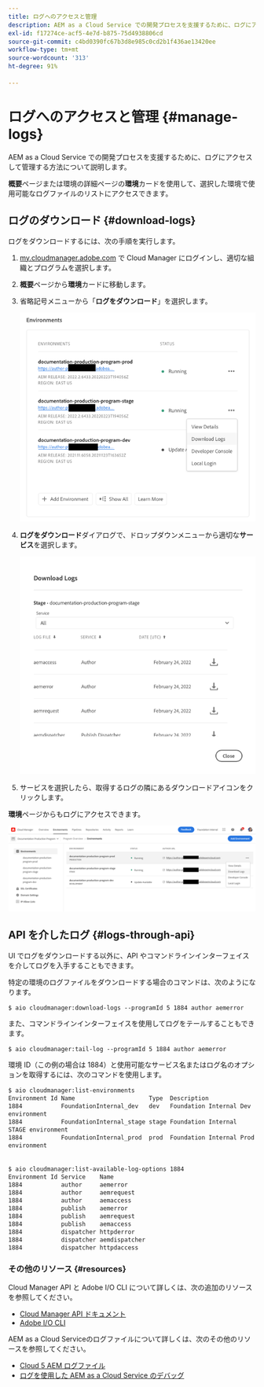 ```yaml
---
title: ログへのアクセスと管理
description: AEM as a Cloud Service での開発プロセスを支援するために、ログにアクセスして管理する方法について説明します。
exl-id: f17274ce-acf5-4e7d-b875-75d4938806cd
source-git-commit: c4bd0390fc67b3d8e985c0cd2b1f436ae13420ee
workflow-type: tm+mt
source-wordcount: '313'
ht-degree: 91%

---
```



# ログへのアクセスと管理 {#manage-logs}

AEM as a Cloud Service での開発プロセスを支援するために、ログにアクセスして管理する方法について説明します。

**概要**&#x200B;ページまたは環境の詳細ページの&#x200B;**環境**&#x200B;カードを使用して、選択した環境で使用可能なログファイルのリストにアクセスできます。

## ログのダウンロード {#download-logs}

ログをダウンロードするには、次の手順を実行します。

1. [my.cloudmanager.adobe.com](https://my.cloudmanager.adobe.com/) で Cloud Manager にログインし、適切な組織とプログラムを選択します。

1. **概要**&#x200B;ページから&#x200B;**環境**&#x200B;カードに移動します。

1. 省略記号メニューから「**ログをダウンロード**」を選択します。

   ![ログをダウンロードメニュー項目](assets/download-logs1.png)

1. **ログをダウンロード**&#x200B;ダイアログで、ドロップダウンメニューから適切な&#x200B;**サービス**&#x200B;を選択します。

   ![ログをダウンロードダイアログ](assets/download-preview.png)

1. サービスを選択したら、取得するログの隣にあるダウンロードアイコンをクリックします。

**環境**&#x200B;ページからもログにアクセスできます。

![環境画面からのログ](assets/download-logs.png)

## API を介したログ {#logs-through-api}

UI でログをダウンロードする以外に、API やコマンドラインインターフェイスを介してログを入手することもできます。

特定の環境のログファイルをダウンロードする場合のコマンドは、次のようになります。

```shell
$ aio cloudmanager:download-logs --programId 5 1884 author aemerror
```

また、コマンドラインインターフェイスを使用してログをテールすることもできます。

```shell
$ aio cloudmanager:tail-log --programId 5 1884 author aemerror
```

環境 ID（この例の場合は 1884）と使用可能なサービス名またはログ名のオプションを取得するには、次のコマンドを使用します。

```shell
$ aio cloudmanager:list-environments
Environment Id Name                     Type  Description                          
1884           FoundationInternal_dev   dev   Foundation Internal Dev environment  
1884           FoundationInternal_stage stage Foundation Internal STAGE environment
1884           FoundationInternal_prod  prod  Foundation Internal Prod environment
 
 
$ aio cloudmanager:list-available-log-options 1884
Environment Id Service    Name         
1884           author     aemerror     
1884           author     aemrequest   
1884           author     aemaccess    
1884           publish    aemerror     
1884           publish    aemrequest   
1884           publish    aemaccess    
1884           dispatcher httpderror   
1884           dispatcher aemdispatcher
1884           dispatcher httpdaccess
```

### その他のリソース {#resources}

Cloud Manager API と Adobe I/O CLI について詳しくは、次の追加のリソースを参照してください。

* [Cloud Manager API ドキュメント](https://developer.adobe.com/experience-cloud/cloud-manager/)
* [Adobe I/O CLI](https://github.com/adobe/aio-cli-plugin-cloudmanager)

AEM as a Cloud Serviceのログファイルについて詳しくは、次のその他のリソースを参照してください。

* [Cloud 5 AEM ログファイル](https://experienceleague.adobe.com/docs/experience-manager-learn/cloud-service/expert-resources/cloud-5/cloud5-aem-log-files.html)
* [ログを使用した AEM as a Cloud Service のデバッグ](https://experienceleague.adobe.com/docs/experience-manager-learn/cloud-service/debugging/debugging-aem-as-a-cloud-service/logs.html?lang=ja)
